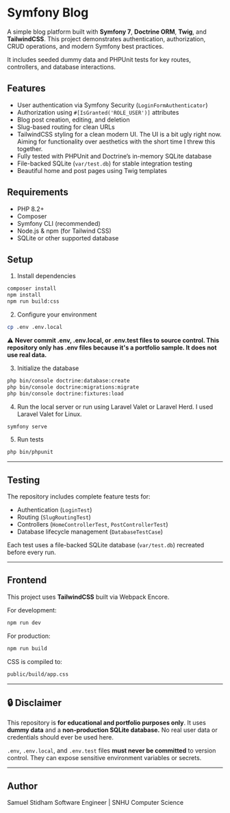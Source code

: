 # Symfony Blog

A simple blog platform built with **Symfony 7**, **Doctrine ORM**, **Twig**, and **TailwindCSS**.
This project demonstrates authentication, authorization, CRUD operations, and modern Symfony best practices.

It includes seeded dummy data and PHPUnit tests for key routes, controllers, and database interactions.

## Features

-   User authentication via Symfony Security (`LoginFormAuthenticator`)
-   Authorization using `#[IsGranted('ROLE_USER')]` attributes
-   Blog post creation, editing, and deletion
-   Slug-based routing for clean URLs
-   TailwindCSS styling for a clean modern UI. The UI is a bit ugly right now. Aiming for functionality over aesthetics with the short time I threw this together.
-   Fully tested with PHPUnit and Doctrine’s in-memory SQLite database
-   File-backed SQLite (`var/test.db`) for stable integration testing
-   Beautiful home and post pages using Twig templates

## Requirements

-   PHP 8.2+
-   Composer
-   Symfony CLI (recommended)
-   Node.js & npm (for Tailwind CSS)
-   SQLite or other supported database

## Setup

1. Install dependencies

```bash
composer install
npm install
npm run build:css
```

2. Configure your environment

```bash
cp .env .env.local
```

⚠️ **Never commit .env, .env.local, or .env.test files to source control. This repository only has .env files because it's a portfolio sample. It does not use real data.**

3. Initialize the database

```bash
php bin/console doctrine:database:create
php bin/console doctrine:migrations:migrate
php bin/console doctrine:fixtures:load
```

4. Run the local server or run using Laravel Valet or Laravel Herd. I used Laravel Valet for Linux.

```bash
symfony serve

```

5. Run tests

```bash
php bin/phpunit
```

---

## Testing

The repository includes complete feature tests for:

-   Authentication (`LoginTest`)
-   Routing (`SlugRoutingTest`)
-   Controllers (`HomeControllerTest`, `PostControllerTest`)
-   Database lifecycle management (`DatabaseTestCase`)

Each test uses a file-backed SQLite database (`var/test.db`) recreated before every run.

---

## Frontend

This project uses **TailwindCSS** built via Webpack Encore.

For development:

```bash
npm run dev
```

For production:

```bash
npm run build
```

CSS is compiled to:

```bash
public/build/app.css
```

---

## 🔒 Disclaimer

This repository is **for educational and portfolio purposes only**.
It uses **dummy data** and a **non-production SQLite database.**
No real user data or credentials should ever be used here.

`.env`, `.env.local`, and `.env.test` files **must never be committed** to version control.
They can expose sensitive environment variables or secrets.

---

## Author

Samuel Stidham
Software Engineer | SNHU Computer Science
